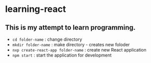 # learning-react

## This is my attempt to learn programming.

- `cd folder-name`                      : change directory
- `mkdir folder-name`                   : make directory - creates new foloder
- `nxp create-react-app folder-name`    : create new React application
- `npm start`                           : start the application for development


